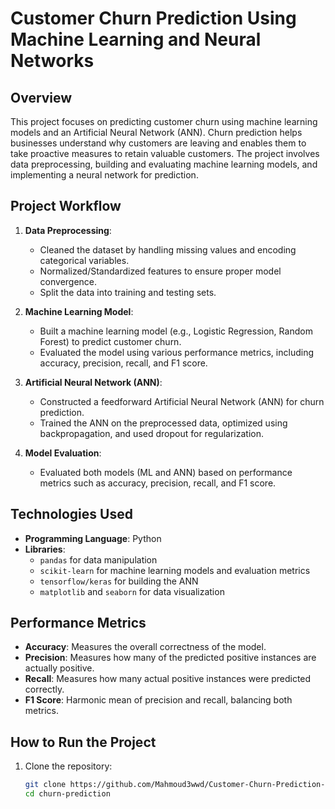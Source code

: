 # Customer Churn Prediction Using Machine Learning and Neural Networks

## Overview
This project focuses on predicting customer churn using machine learning models and an Artificial Neural Network (ANN). Churn prediction helps businesses understand why customers are leaving and enables them to take proactive measures to retain valuable customers. The project involves data preprocessing, building and evaluating machine learning models, and implementing a neural network for prediction.

## Project Workflow
1. **Data Preprocessing**: 
   - Cleaned the dataset by handling missing values and encoding categorical variables.
   - Normalized/Standardized features to ensure proper model convergence.
   - Split the data into training and testing sets.

2. **Machine Learning Model**:
   - Built a machine learning model (e.g., Logistic Regression, Random Forest) to predict customer churn.
   - Evaluated the model using various performance metrics, including accuracy, precision, recall, and F1 score.

3. **Artificial Neural Network (ANN)**:
   - Constructed a feedforward Artificial Neural Network (ANN) for churn prediction.
   - Trained the ANN on the preprocessed data, optimized using backpropagation, and used dropout for regularization.

4. **Model Evaluation**:
   - Evaluated both models (ML and ANN) based on performance metrics such as accuracy, precision, recall, and F1 score.

## Technologies Used
- **Programming Language**: Python
- **Libraries**: 
  - `pandas` for data manipulation
  - `scikit-learn` for machine learning models and evaluation metrics
  - `tensorflow/keras` for building the ANN
  - `matplotlib` and `seaborn` for data visualization

## Performance Metrics
- **Accuracy**: Measures the overall correctness of the model.
- **Precision**: Measures how many of the predicted positive instances are actually positive.
- **Recall**: Measures how many actual positive instances were predicted correctly.
- **F1 Score**: Harmonic mean of precision and recall, balancing both metrics.

## How to Run the Project
1. Clone the repository:
   ```bash
   git clone https://github.com/Mahmoud3wwd/Customer-Churn-Prediction-Using-Machine-Learning-and-Neural-Networks
   cd churn-prediction
